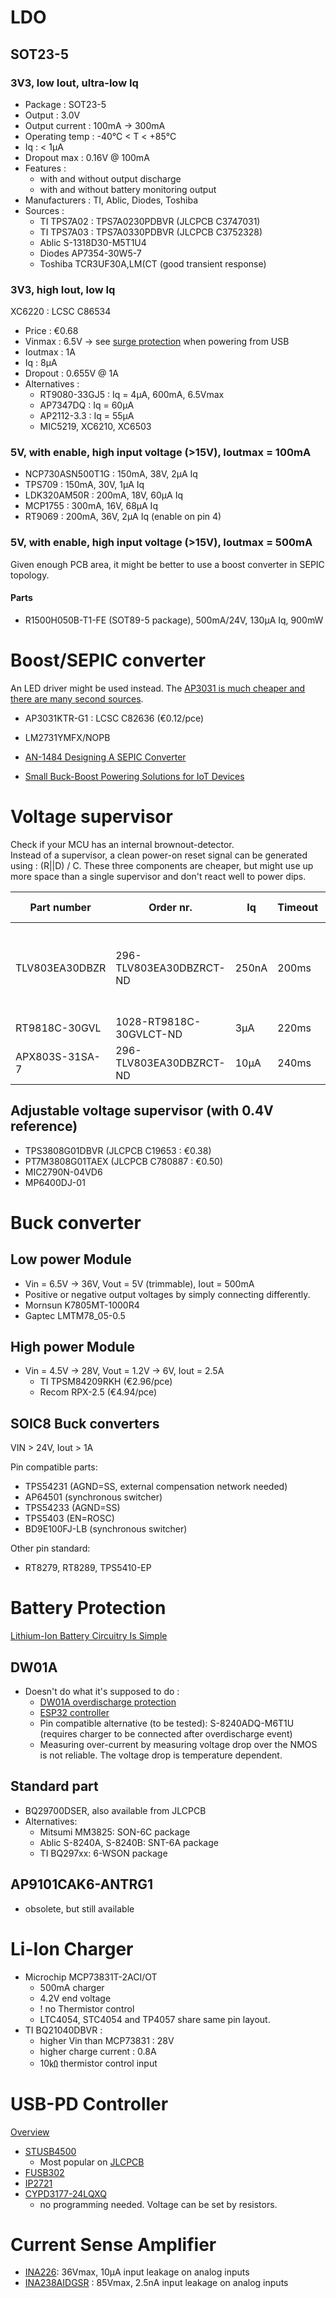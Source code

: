 # LDO
## SOT23-5
### 3V3, low Iout, ultra-low Iq
* Package : SOT23-5
* Output : 3.0V
* Output current : 100mA -> 300mA
* Operating temp : -40°C < T < +85°C
* Iq : < 1µA
* Dropout max : 0.16V @ 100mA
* Features :
  * with and without output discharge
  * with and without battery monitoring output
* Manufacturers : TI, Ablic, Diodes, Toshiba
* Sources : 
  * TI TPS7A02 : TPS7A0230PDBVR (JLCPCB C3747031)
  * TI TPS7A03 : TPS7A0330PDBVR (JLCPCB C3752328)
  * Ablic S-1318D30-M5T1U4
  * Diodes AP7354-30W5-7
  * Toshiba TCR3UF30A,LM(CT (good transient response)

### 3V3, high Iout, low Iq
XC6220 : LCSC C86534
* Price : €0.68
* Vinmax : 6.5V -> see [surge protection](../circuits/SurgeTest/SurgeGenerator_IEC%2061000-4-5.asc) when powering from USB
* Ioutmax : 1A
* Iq : 8µA
* Dropout :  0.655V @ 1A
* Alternatives : 
  * RT9080-33GJ5 : Iq = 4µA, 600mA, 6.5Vmax
  * AP7347DQ : Iq = 60µA
  * AP2112-3.3 : Iq = 55µA
  * MIC5219, XC6210, XC6503

### 5V, with enable, high input voltage (>15V), Ioutmax = 100mA
* NCP730ASN500T1G : 150mA, 38V, 2µA Iq
* TPS709  : 150mA, 30V, 1μA Iq
* LDK320AM50R : 200mA, 18V, 60µA Iq
* MCP1755 : 300mA, 16V, 68µA Iq
* RT9069  : 200mA, 36V, 2µA Iq (enable on pin 4)

### 5V, with enable, high input voltage (>15V), Ioutmax = 500mA
Given enough PCB area, it might be better to use a boost converter in SEPIC topology.

#### Parts
* R1500H050B-T1-FE (SOT89-5 package), 500mA/24V, 130µA Iq, 900mW

# Boost/SEPIC converter
An LED driver might be used instead.  The [AP3031 is much cheaper and there are many second sources](https://hackaday.io/project/182940-urban-edc-flashlight/log/201518-led-driver).
* AP3031KTR-G1 : LCSC C82636 (€0.12/pce)

* LM2731YMFX/NOPB
* [AN-1484 Designing A SEPIC Converter](https://www.ti.com/lit/an/snva168e/snva168e.pdf)
* [Small Buck-Boost Powering Solutions for IoT Devices](https://ww1.microchip.com/downloads/en/DeviceDoc/TB3274-Small-Buck-Boost-Powering-Solutions-for-IoT-Devices-DS90003274A.pdf)

# Voltage supervisor
Check if your MCU has an internal brownout-detector.  
Instead of a supervisor, a clean power-on reset signal can be generated using : (R||D) / C.  These three components are cheaper, but might use up more space than a single supervisor and don't react well to power dips.

| Part number | Order nr. | Iq | Timeout | Package | Price \[€\] | Alternatives |
| ---------------|-------------------------|-------|-------|---------|-------|--------------|
| TLV803EA30DBZR | 296-TLV803EA30DBZRCT-ND | 250nA | 200ms | SOT23-3 | €0.68 | AOE : xxx803 or xxx809 from many manufacturers <br/>CAT853TTBI-GT3OSCT-ND, 6µA |
| RT9818C-30GVL | 1028-RT9818C-30GVLCT-ND | 3µA | 220ms | SOT23-3 | €0.41|  |
| APX803S-31SA-7 |296-TLV803EA30DBZRCT-ND | 10µA | 240ms | SOT23-3 | €0.35 | JLCPCB C129757 |

## Adjustable voltage supervisor (with 0.4V reference)
* TPS3808G01DBVR (JLCPCB C19653 : €0.38)
* PT7M3808G01TAEX (JLCPCB C780887 : €0.50)
* MIC2790N-04VD6
* MP6400DJ-01

# Buck converter
## Low power Module
* Vin = 6.5V → 36V, Vout = 5V (trimmable), Iout = 500mA
* Positive or negative output voltages by simply connecting differently.
* Mornsun K7805MT-1000R4
* Gaptec LMTM78_05-0.5

## High power Module
* Vin = 4.5V → 28V, Vout = 1.2V → 6V, Iout = 2.5A
  * TI TPSM84209RKH (€2.96/pce)
  * Recom RPX-2.5 (€4.94/pce)

## SOIC8 Buck converters

VIN > 24V, Iout > 1A

Pin compatible parts:
* TPS54231 (AGND=SS, external compensation network needed)
* AP64501 (synchronous switcher)
* TPS54233 (AGND=SS)
* TPS5403 (EN=ROSC)
* BD9E100FJ-LB (synchronous switcher)

Other pin standard:
* RT8279, RT8289, TPS5410-EP

# Battery Protection
[Lithium-Ion Battery Circuitry Is Simple](https://hackaday.com/2022/10/10/lithium-ion-battery-circuitry-is-simple/)

## DW01A
* Doesn't do what it's supposed to do : 
  * [DW01A overdischarge protection](https://hackaday.io/project/182940-urban-edc-flashlight/log/201518-led-driver)
  * [ESP32 controller](https://github.com/LieBtrau/esp32-bluetooth-rc-car/tree/main/hardware/NewBrightCo_2015_Corvette)
  * Pin compatible alternative (to be tested): S-8240ADQ-M6T1U (requires charger to be connected after overdischarge event)
  * Measuring over-current by measuring voltage drop over the NMOS is not reliable.  The voltage drop is temperature dependent.

## Standard part
* BQ29700DSER, also available from JLCPCB
* Alternatives: 
  * Mitsumi MM3825: SON-6C package
  * Ablic S-8240A, S-8240B: SNT-6A package
  * TI BQ297xx: 6-WSON package

## AP9101CAK6-ANTRG1
* obsolete, but still available

# Li-Ion Charger
* Microchip MCP73831T-2ACI/OT
  * 500mA charger
  * 4.2V end voltage
  * ! no Thermistor control
  * LTC4054, STC4054 and TP4057 share same pin layout.
* TI BQ21040DBVR :
  * higher Vin than MCP73831 : 28V
  * higher charge current : 0.8A
  * 10㏀ thermistor control input

# USB-PD Controller
[Overview](https://hackaday.com/2020/10/23/a-plethora-of-power-delivery-potential/)
* [STUSB4500](https://hackaday.com/2021/04/21/easy-usb%E2%80%91c-power-for-all-your-devices/)
  * Most popular on [JLCPCB](https://jlcpcb.com/partdetail/Stmicroelectronics-STUSB4500QTR/C2678061)
* [FUSB302](https://hackaday.io/project/176680-pd-micro-usb-c-pd30-pps-trigger)
* [IP2721](https://hackaday.io/project/173717-usb-c-pd-max-trigger-board)
* [CYPD3177-24LQXQ](https://jlcpcb.com/partdetail/3345638-CYPD317724LQXQ/C2959321)
  * no programming needed.  Voltage can be set by resistors.

# Current Sense Amplifier
* [INA226](https://jlcpcb.com/partdetail/TexasInstruments-INA226AIDGSR/C49851): 36Vmax, 10µA input leakage on analog inputs 
* [INA238AIDGSR](https://jlcpcb.com/partdetail/TexasInstruments-INA238AIDGSR/C2868250) : 85Vmax, 2.5nA input leakage on analog inputs